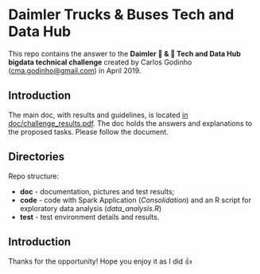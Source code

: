 # Daimler Trucks & Buses Tech and Data Hub

This repo contains the answer to the **Daimler :truck: & :bus: Tech and Data Hub bigdata technical challenge** created by Carlos Godinho (cma.godinho@gmail.com) in April 2019.

## Introduction

The main doc, with results and guidelines, is located [in doc/challenge_results.pdf](https://github.com/CGodinho/Concepts/blob/master/DTB_Challange_BigData/doc/challenge_results.pdf).
The doc holds the answers and explanations to the proposed tasks. Please follow the document.

## Directories

Repo structure:

* **doc** - documentation, pictures and test results;
* **code** - code with Spark Application (*Consolidation*) and an R script for exploratory data analysis (*data_analysis.R*)
*  **test** - test environment details and results.

## Introduction

Thanks for the opportunity!
Hope you enjoy it as I did :+1: 
